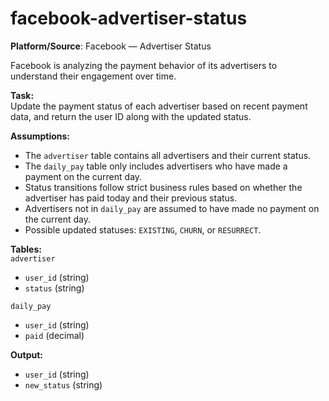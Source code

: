 # facebook-advertiser-status

**Platform/Source**: Facebook — Advertiser Status

Facebook is analyzing the payment behavior of its advertisers to understand their engagement over time.

**Task:**  
Update the payment status of each advertiser based on recent payment data, and return the user ID along with the updated status.

**Assumptions:**  
- The `advertiser` table contains all advertisers and their current status.
- The `daily_pay` table only includes advertisers who have made a payment on the current day.
- Status transitions follow strict business rules based on whether the advertiser has paid today and their previous status.
- Advertisers not in `daily_pay` are assumed to have made no payment on the current day.
- Possible updated statuses: `EXISTING`, `CHURN`, or `RESURRECT`.

**Tables:**  
`advertiser`  
- `user_id` (string)  
- `status` (string)  

`daily_pay`  
- `user_id` (string)  
- `paid` (decimal)  

**Output:**  
- `user_id` (string)  
- `new_status` (string)
